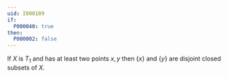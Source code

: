 ```yaml
---
uid: I000109
if:
  P000040: true
then:
  P000002: false
---
```


If $X$ is $T_1$ and has at least two points $x,y$ then $\{x\}$ and $\{y\}$ are disjoint closed subsets of $X$.


